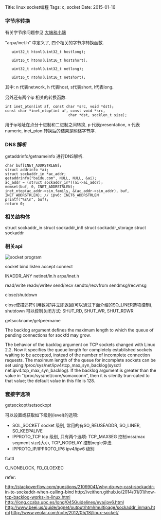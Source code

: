 Title: linux socket编程
Tags: c, socket
Date: 2015-01-16

### 字节序转换

有关字节序问题参见 [大端和小端](/posts/c/endian.html)

"arpa/inet.h" 中定义了, 四个相关的字节序转换函数.

       uint32_t htonl(uint32_t hostlong);

       uint16_t htons(uint16_t hostshort);

       uint32_t ntohl(uint32_t netlong);

       uint16_t ntohs(uint16_t netshort);

其中: n 代表network, h 代表host, s代表short, l代表long.

另外还有两个ip 相关的转换函数.

    int inet_pton(int af, const char *src, void *dst);
    const char *inet_ntop(int af, const void *src,
                                 char *dst, socklen_t size);

用于ip地址在点分十进制和二进制之间转换, p 代表presentation, n 代表 numeric, inet_pton 转换后的结果是网络字节序.


### DNS 解析

getaddrinfo/getnameinfo 进行DNS解析.

    char buf[INET_ADDRSTRLEN];
    struct addrinfo *ai;
    struct sockaddr_in *ac_addr;
    getaddrinfo("baidu.com", NULL, NULL, &ai);
    ac_addr = (struct sockaddr_in*)(ai->ai_addr);
    memset(buf, 0, INET_ADDRSTRLEN);
    inet_ntop(ac_addr->sin_family, &(ac_addr->sin_addr), buf, INET_ADDRSTRLEN); // ipv6: INET6_ADDRSTRLEN
    printf("%s\n", buf);
    return 0;

### 相关结构体

struct sockaddr_in struct sockaddr_in6 struct sockaddr_storage struct sockaddr

### 相关api

![socket program](/img/socket-program.png)

socket bind listen accept connect

INADDR_ANY netinet/in.h arpa/inet.h

read/write readv/writev send/recv  sendto/recvfrom sendmsg/recvmsg

close/shutdown

close使描述符引用数减1并立即返回(可以通过下面介绍的SO_LINER选项控制), shutdown 可以控制关闭方式: SHUT_RD, SHUT_WR, SHUT_RDWR

getsockname/getpeername

The backlog argument defines the maximum length to which the queue of pending connections for sockfd may  grow.

The behavior of the backlog argument on TCP sockets changed with Linux 2.2.  Now it specifies the queue  length for completely established sockets waiting to be accepted, instead of the number of incomplete connection requests. The maximum length of the queue for incomplete sockets can be set using /proc/sys/net/ipv4/tcp_max_syn_backlog(sysctl net.ipv4.tcp_max_syn_backlog). If the backlog argument is greater than the value in "/proc/sys/net/core/somaxconn", then it is  silently trun‐cated to that value; the default value in this file is 128.


### 套接字选项

getsockopt/setsockopt 

可以设置或获取如下级别(level)的选项:

- SOL_SOCKET socket 级别, 常用的有SO_REUSEADDR, SO_LINER, SO_KEEPALIVE 
- IPPROTO_TCP tcp 级别, 只有两个选项: TCP_MAXSEG 控制mss(max segment size)大小, TCP_NODELAY 控制negle算法.
- IPPROTO_IP/IPPROTO_IP6 ipv4/ipv6 级别

fcntl

O_NONBLOCK, FD_CLOEXEC

refer:

http://stackoverflow.com/questions/21099041/why-do-we-cast-sockaddr-in-to-sockaddr-when-calling-bind
http://veithen.github.io/2014/01/01/how-tcp-backlog-works-in-linux.html
http://long.ccaba.upc.es/long/045Guidelines/eva/ipv6.html
http://www.beej.us/guide/bgnet/output/html/multipage/sockaddr_inman.html
http://www.yeolar.com/note/2012/05/18/linux-socket/
